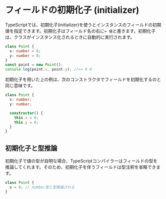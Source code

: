 # フィールドの初期化子 \(initializer\)

TypeScriptでは、初期化子\(initializer\)を使うとインスタンスのフィールドの初期値を指定できます。初期化子はフィールド名の右に`= 値`と書きます。初期化子は、クラスがインスタンス化されるときに自動的に実行されます。

```typescript
class Point {
  x: number = 0;
  y: number = 0;
}
const point = new Point();
console.log(point.x, point.y); //=> 0 0
```

初期化子を用いた上の例は、次のコンストラクタでフィールドを初期化するのと同じ意味です。

```typescript
class Point {
  x: number;
  y: number;

  constructor() {
    this.x = 0;
    this.y = 0;
  }
}
```

## 初期化子と型推論

初期化子で値の型が自明な場合、TypeScriptコンパイラーはフィールドの型を推論してくれます。そのため、初期化子を伴うフィールドは型注釈を省略できます。

```typescript
class Point {
  x = 0; // number型と型推論される
}
```



